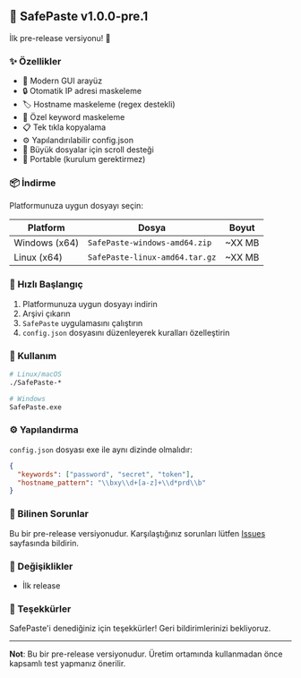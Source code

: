 ## 🎉 SafePaste v1.0.0-pre.1

İlk pre-release versiyonu! 🚀

### ✨ Özellikler

- 🎨 Modern GUI arayüz
- 🔒 Otomatik IP adresi maskeleme
- 🏷️ Hostname maskeleme (regex destekli)
- 🔑 Özel keyword maskeleme
- 📋 Tek tıkla kopyalama
- ⚙️ Yapılandırılabilir config.json
- 📜 Büyük dosyalar için scroll desteği
- 🚀 Portable (kurulum gerektirmez)

### 📦 İndirme

Platformunuza uygun dosyayı seçin:

| Platform | Dosya | Boyut |
|----------|-------|-------|
| Windows (x64) | `SafePaste-windows-amd64.zip` | ~XX MB |
| Linux (x64) | `SafePaste-linux-amd64.tar.gz` | ~XX MB |

### 🚀 Hızlı Başlangıç

1. Platformunuza uygun dosyayı indirin
2. Arşivi çıkarın
3. `SafePaste` uygulamasını çalıştırın
4. `config.json` dosyasını düzenleyerek kuralları özelleştirin

### 📝 Kullanım

```bash
# Linux/macOS
./SafePaste-*

# Windows
SafePaste.exe
```

### ⚙️ Yapılandırma

`config.json` dosyası exe ile aynı dizinde olmalıdır:

```json
{
  "keywords": ["password", "secret", "token"],
  "hostname_pattern": "\\bxy\\d+[a-z]+\\d*prd\\b"
}
```

### 🐛 Bilinen Sorunlar

Bu bir pre-release versiyonudur. Karşılaştığınız sorunları lütfen [Issues](https://github.com/00xryu/SafePaste/issues) sayfasında bildirin.

### 🔄 Değişiklikler

- İlk release

### 🙏 Teşekkürler

SafePaste'i denediğiniz için teşekkürler! Geri bildirimlerinizi bekliyoruz.

---

**Not**: Bu bir pre-release versiyonudur. Üretim ortamında kullanmadan önce kapsamlı test yapmanız önerilir.
